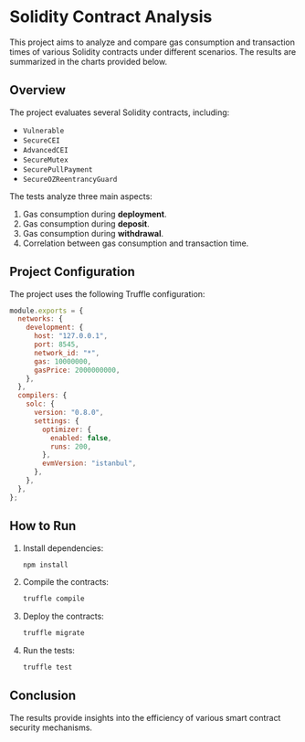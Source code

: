 # Solidity Contract Analysis

This project aims to analyze and compare gas consumption and transaction times of various Solidity contracts under different scenarios. The results are summarized in the charts provided below.

## Overview
The project evaluates several Solidity contracts, including:
- `Vulnerable`
- `SecureCEI`
- `AdvancedCEI`
- `SecureMutex`
- `SecurePullPayment`
- `SecureOZReentrancyGuard`

The tests analyze three main aspects:
1. Gas consumption during **deployment**.
2. Gas consumption during **deposit**.
3. Gas consumption during **withdrawal**.
4. Correlation between gas consumption and transaction time.

## Project Configuration

The project uses the following Truffle configuration:

```javascript
module.exports = {
  networks: {   
    development: { 
      host: "127.0.0.1",
      port: 8545,
      network_id: "*",
      gas: 10000000,
      gasPrice: 2000000000,
    },
  },
  compilers: {
    solc: {
      version: "0.8.0",    
      settings: {
        optimizer: {
          enabled: false,
          runs: 200,
        },
        evmVersion: "istanbul",
      },
    },
  },
};
```

## How to Run


1. Install dependencies:
   ```bash
   npm install
   ```

2. Compile the contracts:
   ```bash
   truffle compile
   ```

3. Deploy the contracts:
   ```bash
   truffle migrate
   ```

4. Run the tests:
   ```bash
   truffle test
   ```

## Conclusion
The results provide insights into the efficiency of various smart contract security mechanisms. 
